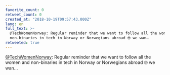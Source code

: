 ```yaml
---
favorite_count: 0
retweet_count: 0
created_at: "2018-10-19T09:57:43.000Z"
lang: en
full_text: >-
  @TechWomenNorway: Regular reminder that we want to follow all the women and
  non-binaries in tech in Norway or Norwegians abroad 🤓 we wan…
retweeted: true
---
```


[@TechWomenNorway](https://twitter.com/TechWomenNorway): Regular reminder that
we want to follow all the women and non-binaries in tech in Norway or Norwegians
abroad 🤓 we wan…

